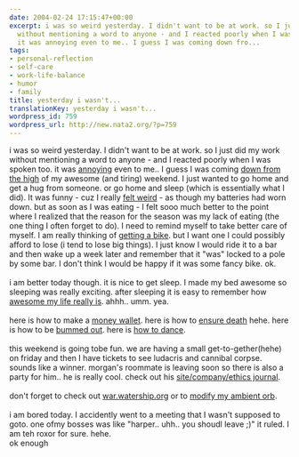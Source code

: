 ```yaml
---
date: 2004-02-24 17:15:47+00:00
excerpt: i was so weird yesterday. I didn't want to be at work. so I just did my work
  without mentioning a word to anyone - and I reacted poorly when I was spoken too.
  it was annoying even to me.. I guess I was coming down fro...
tags:
- personal-reflection
- self-care
- work-life-balance
- humor
- family
title: yesterday i wasn't...
translationKey: yesterday i wasn't...
wordpress_id: 759
wordpress_url: http://new.nata2.org/?p=759
---
```


i was so weird yesterday. I didn't want to be at work. so I just did my work without mentioning a word to anyone - and I reacted poorly when I was spoken too. it was <a href="http://womanstouch.ag.org/womanstouch/newimages/3-4-02/5_20_annoying%20guy.jpg">annoying</a> even to me.. I guess I was coming <a href="http://www.abc.net.au/news/featuregraphics/2002/07/20020702fossettballoon.jpg">down from the high</a> of my awesome (and tiring) weekend. I just wanted to go home and get a hug from someone. or go home and sleep (which is essentially what I did). It was funny - cuz I really <a href="http://www.digitalstoryteller.com/BTV99/hartley/images/small/0131BNSF_derailment_11-98.jpg">felt weird</a> - as though my batteries had worn down. but as soon as I was eating - I felt sooo much better to the point where I realized that the reason for the season was my lack of eating (the one thing I often forget to do). I need to remind myself to take better care of myself. I am really thinking of <a href="http://www.lovelylowrider.com/bulletbondobike.jpg">getting a bike</a>. but I want one I could possibly afford to lose (i tend to lose big things). I just know I would ride it to a bar and then wake up a week later and remember that it "was" locked to a pole by some bar. I don't think I would be happy if it was some fancy bike. ok. <br/><br/>i am better today though. it is nice to get sleep. I made my bed awesome so sleeping was really exciting. after sleeping it is easy to remember how <a href="http://freepages.genealogy.rootsweb.com/~mysouthernfamily/photos/higginbothamjosephaCSAi17159.jpg">awesome my life really is</a>. ahhh.. umm. yea. <br/><br/>here is how to make a <a href="http://shitbegone.com/moneywallet/index2.html">money wallet</a>. here is how to <a href="http://www.nata2.info/?path=humor%2Fpictures&img=wrist.gif">ensure death</a> hehe. here is how to be <a href="http://www.rodrickbrown.com/denied.wmv">bummed out</a>. here is <a href="http://www.helenandbarry.com/WilliamHung.wmv">how to dance</a>. <br/><br/>this weekend is going tobe fun. we are having a small get-to-gether(hehe) on friday and then I have tickets to see ludacris and cannibal corpse. sounds like a winner. morgan's roommate is leaving soon so there is also a party for him.. he is really cool. check out his <a href="http://www.parallaxonline.org/index.html">site/company/ethics journal</a>. <br/><br/>don't forget to check out <a href="http://war.watership.org">war.watership.org</a> or to <a href="http://dopeman.org/ambient/">modify my ambient orb</a>.<br/><br/>i am bored today. I accidently went to a meeting that I wasn't supposed to goto. one ofmy bosses was like "harper.. uhh.. you shoudl leave ;)" it ruled. I am teh roxor for sure. hehe.<br/> ok enough